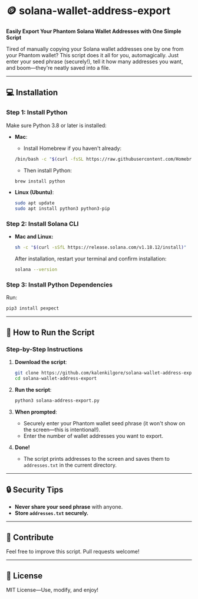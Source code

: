 # 🪙 solana-wallet-address-export

**Easily Export Your Phantom Solana Wallet Addresses with One Simple Script**

Tired of manually copying your Solana wallet addresses one by one from your Phantom wallet? This script does it all for you, automagically. Just enter your seed phrase (securely!), tell it how many addresses you want, and boom—they're neatly saved into a file.

---

## 💻 Installation

### Step 1: Install Python

Make sure Python 3.8 or later is installed:

- **Mac**: 
  - Install Homebrew if you haven't already:
  ```bash
  /bin/bash -c "$(curl -fsSL https://raw.githubusercontent.com/Homebrew/install/HEAD/install.sh)"
  ```
  - Then install Python:
  ```bash
  brew install python
  ```

- **Linux (Ubuntu)**:
  ```bash
  sudo apt update
  sudo apt install python3 python3-pip
  ```

### Step 2: Install Solana CLI

- **Mac and Linux:**
  ```bash
  sh -c "$(curl -sSfL https://release.solana.com/v1.18.12/install)"
  ```
  After installation, restart your terminal and confirm installation:
  ```bash
  solana --version
  ```

### Step 3: Install Python Dependencies

Run:
```bash
pip3 install pexpect
```

---

## 🚀 How to Run the Script

### Step-by-Step Instructions

1. **Download the script**:
   ```bash
   git clone https://github.com/kalenkilgore/solana-wallet-address-export.git
   cd solana-wallet-address-export
   ```

2. **Run the script**:
   ```bash
   python3 solana-address-export.py
   ```

3. **When prompted**:
   - Securely enter your Phantom wallet seed phrase (it won't show on the screen—this is intentional!).
   - Enter the number of wallet addresses you want to export.

4. **Done!**
   - The script prints addresses to the screen and saves them to `addresses.txt` in the current directory.

---

## 🔒 Security Tips

- **Never share your seed phrase** with anyone.
- **Store `addresses.txt` securely.**

---

## 🤝 Contribute

Feel free to improve this script. Pull requests welcome!

---

## 📄 License

MIT License—Use, modify, and enjoy!

